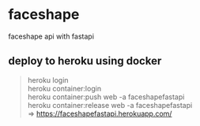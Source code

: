 # faceshape
faceshape api with fastapi

## deploy to heroku using docker
> heroku login  
heroku container:login  
heroku container:push web -a faceshapefastapi  
heroku container:release web -a faceshapefastapi  
=> https://faceshapefastapi.herokuapp.com/
